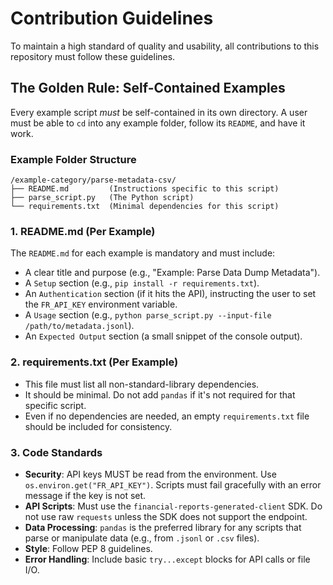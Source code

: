 # Contribution Guidelines

To maintain a high standard of quality and usability, all contributions to this repository must follow these guidelines.

## The Golden Rule: Self-Contained Examples

Every example script *must* be self-contained in its own directory. A user must be able to `cd` into any example folder, follow its `README`, and have it work.

### Example Folder Structure

```text
/example-category/parse-metadata-csv/
├── README.md         (Instructions specific to this script)
├── parse_script.py   (The Python script)
└── requirements.txt  (Minimal dependencies for this script)
```

### 1. README.md (Per Example)

The `README.md` for each example is mandatory and must include:

* A clear title and purpose (e.g., "Example: Parse Data Dump Metadata").
* A `Setup` section (e.g., `pip install -r requirements.txt`).
* An `Authentication` section (if it hits the API), instructing the user to set the `FR_API_KEY` environment variable.
* A `Usage` section (e.g., `python parse_script.py --input-file /path/to/metadata.jsonl`).
* An `Expected Output` section (a small snippet of the console output).

### 2. requirements.txt (Per Example)

* This file must list all non-standard-library dependencies.
* It should be minimal. Do not add `pandas` if it's not required for that specific script.
* Even if no dependencies are needed, an empty `requirements.txt` file should be included for consistency.

### 3. Code Standards

* **Security**: API keys MUST be read from the environment. Use `os.environ.get("FR_API_KEY")`. Scripts must fail gracefully with an error message if the key is not set.
* **API Scripts**: Must use the `financial-reports-generated-client` SDK. Do not use raw `requests` unless the SDK does not support the endpoint.
* **Data Processing**: `pandas` is the preferred library for any scripts that parse or manipulate data (e.g., from `.jsonl` or `.csv` files).
* **Style**: Follow PEP 8 guidelines.
* **Error Handling**: Include basic `try...except` blocks for API calls or file I/O.